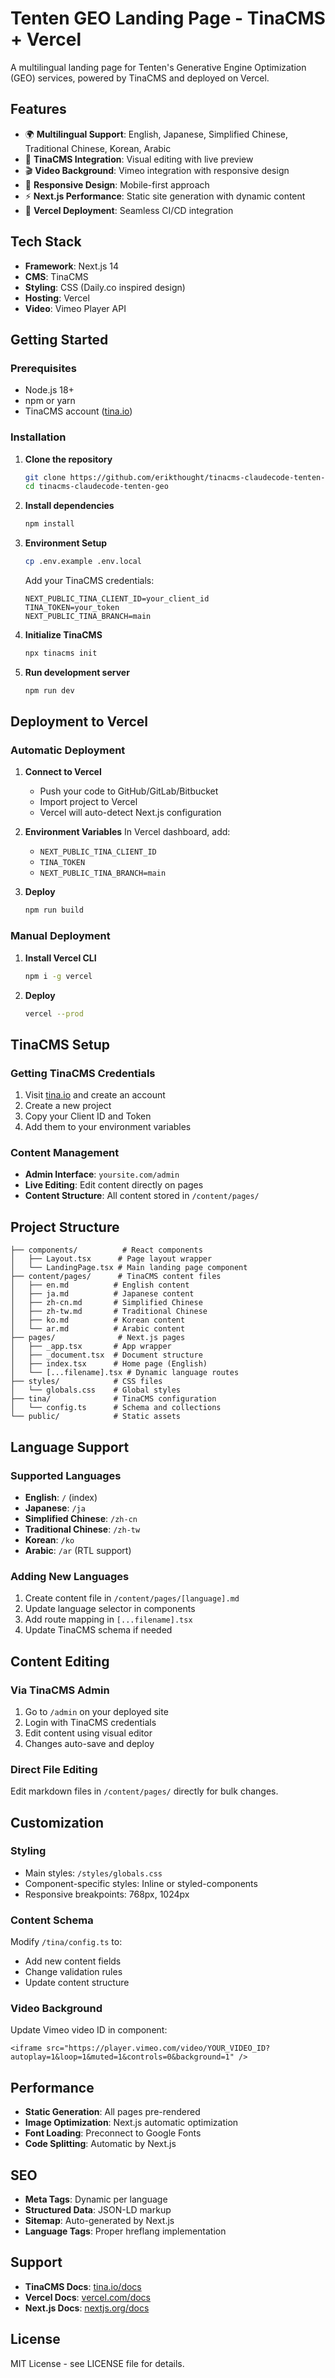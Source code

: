 # Tenten GEO Landing Page - TinaCMS + Vercel

A multilingual landing page for Tenten's Generative Engine Optimization (GEO) services, powered by TinaCMS and deployed on Vercel.

## Features

- 🌍 **Multilingual Support**: English, Japanese, Simplified Chinese, Traditional Chinese, Korean, Arabic
- 📝 **TinaCMS Integration**: Visual editing with live preview
- 🎬 **Video Background**: Vimeo integration with responsive design
- 📱 **Responsive Design**: Mobile-first approach
- ⚡ **Next.js Performance**: Static site generation with dynamic content
- 🚀 **Vercel Deployment**: Seamless CI/CD integration

## Tech Stack

- **Framework**: Next.js 14
- **CMS**: TinaCMS
- **Styling**: CSS (Daily.co inspired design)
- **Hosting**: Vercel
- **Video**: Vimeo Player API

## Getting Started

### Prerequisites

- Node.js 18+ 
- npm or yarn
- TinaCMS account ([tina.io](https://tina.io))

### Installation

1. **Clone the repository**
   ```bash
   git clone https://github.com/erikthought/tinacms-claudecode-tenten-geo.git
   cd tinacms-claudecode-tenten-geo
   ```

2. **Install dependencies**
   ```bash
   npm install
   ```

3. **Environment Setup**
   ```bash
   cp .env.example .env.local
   ```
   
   Add your TinaCMS credentials:
   ```
   NEXT_PUBLIC_TINA_CLIENT_ID=your_client_id
   TINA_TOKEN=your_token
   NEXT_PUBLIC_TINA_BRANCH=main
   ```

4. **Initialize TinaCMS**
   ```bash
   npx tinacms init
   ```

5. **Run development server**
   ```bash
   npm run dev
   ```

## Deployment to Vercel

### Automatic Deployment

1. **Connect to Vercel**
   - Push your code to GitHub/GitLab/Bitbucket
   - Import project to Vercel
   - Vercel will auto-detect Next.js configuration

2. **Environment Variables**
   In Vercel dashboard, add:
   - `NEXT_PUBLIC_TINA_CLIENT_ID`
   - `TINA_TOKEN`
   - `NEXT_PUBLIC_TINA_BRANCH=main`

3. **Deploy**
   ```bash
   npm run build
   ```

### Manual Deployment

1. **Install Vercel CLI**
   ```bash
   npm i -g vercel
   ```

2. **Deploy**
   ```bash
   vercel --prod
   ```

## TinaCMS Setup

### Getting TinaCMS Credentials

1. Visit [tina.io](https://tina.io) and create an account
2. Create a new project
3. Copy your Client ID and Token
4. Add them to your environment variables

### Content Management

- **Admin Interface**: `yoursite.com/admin`
- **Live Editing**: Edit content directly on pages
- **Content Structure**: All content stored in `/content/pages/`

## Project Structure

```
├── components/          # React components
│   ├── Layout.tsx      # Page layout wrapper
│   └── LandingPage.tsx # Main landing page component
├── content/pages/      # TinaCMS content files
│   ├── en.md          # English content
│   ├── ja.md          # Japanese content
│   ├── zh-cn.md       # Simplified Chinese
│   ├── zh-tw.md       # Traditional Chinese
│   ├── ko.md          # Korean content
│   └── ar.md          # Arabic content
├── pages/              # Next.js pages
│   ├── _app.tsx       # App wrapper
│   ├── _document.tsx  # Document structure
│   ├── index.tsx      # Home page (English)
│   └── [...filename].tsx # Dynamic language routes
├── styles/            # CSS files
│   └── globals.css    # Global styles
├── tina/              # TinaCMS configuration
│   └── config.ts      # Schema and collections
└── public/            # Static assets
```

## Language Support

### Supported Languages

- **English**: `/` (index)
- **Japanese**: `/ja`
- **Simplified Chinese**: `/zh-cn`
- **Traditional Chinese**: `/zh-tw`
- **Korean**: `/ko`
- **Arabic**: `/ar` (RTL support)

### Adding New Languages

1. Create content file in `/content/pages/[language].md`
2. Update language selector in components
3. Add route mapping in `[...filename].tsx`
4. Update TinaCMS schema if needed

## Content Editing

### Via TinaCMS Admin

1. Go to `/admin` on your deployed site
2. Login with TinaCMS credentials
3. Edit content using visual editor
4. Changes auto-save and deploy

### Direct File Editing

Edit markdown files in `/content/pages/` directly for bulk changes.

## Customization

### Styling

- Main styles: `/styles/globals.css`
- Component-specific styles: Inline or styled-components
- Responsive breakpoints: 768px, 1024px

### Content Schema

Modify `/tina/config.ts` to:
- Add new content fields
- Change validation rules
- Update content structure

### Video Background

Update Vimeo video ID in component:
```tsx
<iframe src="https://player.vimeo.com/video/YOUR_VIDEO_ID?autoplay=1&loop=1&muted=1&controls=0&background=1" />
```

## Performance

- **Static Generation**: All pages pre-rendered
- **Image Optimization**: Next.js automatic optimization
- **Font Loading**: Preconnect to Google Fonts
- **Code Splitting**: Automatic by Next.js

## SEO

- **Meta Tags**: Dynamic per language
- **Structured Data**: JSON-LD markup
- **Sitemap**: Auto-generated by Next.js
- **Language Tags**: Proper hreflang implementation

## Support

- **TinaCMS Docs**: [tina.io/docs](https://tina.io/docs)
- **Vercel Docs**: [vercel.com/docs](https://vercel.com/docs)
- **Next.js Docs**: [nextjs.org/docs](https://nextjs.org/docs)

## License

MIT License - see LICENSE file for details.
